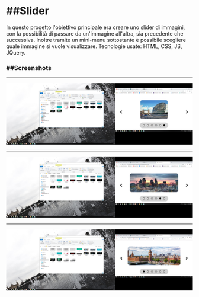 <h1> ##Slider </h1>

In questo progetto l'obiettivo principale era creare uno slider di immagini, con la possibilità di passare da un'immagine all'altra, sia precedente che successiva.
Inoltre tramite un mini-menu sottostante è possibile scegliere quale immagine si vuole visualizzare.
Tecnologie usate: HTML, CSS, JS, JQuery.

<h3> ##Screenshots </h3>


<hr></hr>

![](scr_sl.png) 

<hr></hr>

![](scr_sl1.png) 

<hr></hr>

![](scr_sl2.png) 
